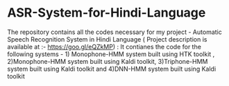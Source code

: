 # ASR-System-for-Hindi-Language
The repository contains all the codes necessary for my project - Automatic Speech Recognition System in Hindi Language ( Project description is available at :- https://goo.gl/eQZkMP) : It contianes the code for the following systems - 1) Monophone-HMM system built using HTK toolkit , 2)Monophone-HMM system built using Kaldi toolkit, 3)Triphone-HMM system built using Kaldi toolkit and 4)DNN-HMM system built using Kaldi toolkit
